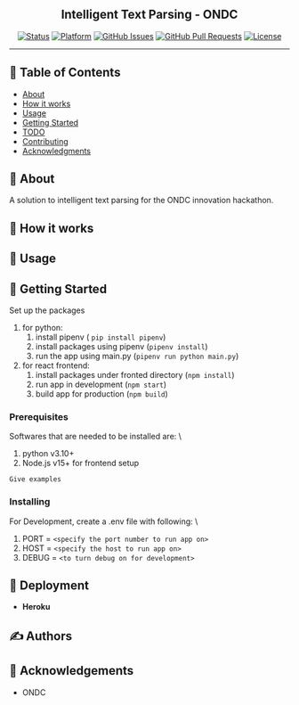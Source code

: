 <p align="center">
</p>

<h2 align="center">Intelligent Text Parsing - ONDC</h2>

<div align="center">

[![Status](https://img.shields.io/badge/status-active-success.svg)]()
[![Platform](https://img.shields.io/badge/platform-reddit-orange.svg)](https://www.reddit.com/user/Wordbook_Bot)
[![GitHub Issues](https://img.shields.io/github/issues/kylelobo/The-Documentation-Compendium.svg)](https://github.com/kylelobo/The-Documentation-Compendium/issues)
[![GitHub Pull Requests](https://img.shields.io/github/issues-pr/kylelobo/The-Documentation-Compendium.svg)](https://github.com/kylelobo/The-Documentation-Compendium/pulls)
[![License](https://img.shields.io/badge/license-MIT-blue.svg)](/LICENSE)

</div>

---

## 📝 Table of Contents

- [About](#about)
- [How it works](#working)
- [Usage](#usage)
- [Getting Started](#getting_started)
- [TODO](../TODO.md)
- [Contributing](../CONTRIBUTING.md)
- [Acknowledgments](#acknowledgement)

## 🧐 About <a name = "about"></a>

A solution to intelligent text parsing for the ONDC innovation hackathon.

## 💭 How it works <a name = "working"></a>

## 🎈 Usage <a name = "usage"></a>

## 🏁 Getting Started <a name = "getting_started"></a>

Set up the packages

1. for python:
   1. install pipenv ( `pip install pipenv`)
   2. install packages using pipenv (`pipenv install`)
   3. run the app using main.py (`pipenv run python main.py`)
2. for react frontend:
   1. install packages under fronted directory (`npm install`)
   2. run app in development (`npm start`)
   3. build app for production (`npm build`)

### Prerequisites

Softwares that are needed to be installed are: \

1. python v3.10+
2. Node.js v15+ for frontend setup

```
Give examples
```

### Installing

For Development, create a .env file with following: \

1. PORT = `<specify the port number to run app on>`
2. HOST = `<specify the host to run app on>`
3. DEBUG = `<to turn debug on for development>`

## 🚀 Deployment <a name = "deployment"></a>

- **Heroku**

## ✍️ Authors <a name = "authors"></a>

## 🎉 Acknowledgements <a name = "acknowledgement"></a>

- ONDC
